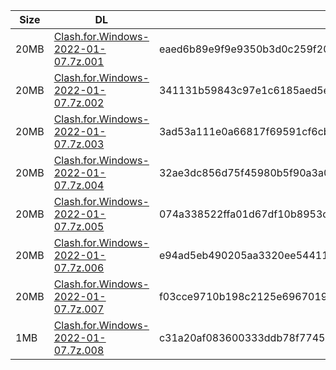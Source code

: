 |    Size   |     DL  | sha512sum |
|  ---  |  ---  |  ---  |
| 20MB | [Clash.for.Windows-2022-01-07.7z.001](https://cdn.jsdelivr.net/gh/appleians/cfw_intel@main/Clash.for.Windows-2022-01-07.7z.001) | eaed6b89e9f9e9350b3d0c259f20c15b54542e8985ce47317c2d0e1d805a20736ed6a03394418ab396bb86d8c60c0f112ec45e7ca0c4d57413c950555559c0e8 |
| 20MB | [Clash.for.Windows-2022-01-07.7z.002](https://cdn.jsdelivr.net/gh/appleians/cfw_intel@main/Clash.for.Windows-2022-01-07.7z.002) | 341131b59843c97e1c6185aed5ebc4e9056a1fcf49a052ec99c3d63f58c8485ef84b6abf89e6afda8925108648f9851813a4f4613e5ce4b83c548d2a81fc5ead |
| 20MB | [Clash.for.Windows-2022-01-07.7z.003](https://cdn.jsdelivr.net/gh/appleians/cfw_intel@main/Clash.for.Windows-2022-01-07.7z.003) | 3ad53a111e0a66817f69591cf6cb888d49b8b4ab753fc62d856b8042efe955fe0d674c524efd2e5f87a287026cf5c3ada0172402bcbd15136f9113e15be787a9 |
| 20MB | [Clash.for.Windows-2022-01-07.7z.004](https://cdn.jsdelivr.net/gh/appleians/cfw_intel@main/Clash.for.Windows-2022-01-07.7z.004) | 32ae3dc856d75f45980b5f90a3a0ff0b05521651784c15631413b02c7e0d74bc60fd60b3fea5ac5c1fbfeb8be1388f335de25eba6347e2ccfe6c35e93b1d2b60 |
| 20MB | [Clash.for.Windows-2022-01-07.7z.005](https://cdn.jsdelivr.net/gh/appleians/cfw_intel@main/Clash.for.Windows-2022-01-07.7z.005) | 074a338522ffa01d67df10b8953c89a0321f931fe20417158c6082fcd1d2abd4a9e6bd8a347cb0ffc1430c684b6f1017bdc5146b962c9c18ccdfa01d2605e85a |
| 20MB | [Clash.for.Windows-2022-01-07.7z.006](https://cdn.jsdelivr.net/gh/appleians/cfw_intel@main/Clash.for.Windows-2022-01-07.7z.006) | e94ad5eb490205aa3320ee54411bd3db5c68d76ffabc3319d876fc40d8431696dd7b0e185c30a14572d11176ccb1ac16c6ce9c50ea77300572116ff65fd72642 |
| 20MB | [Clash.for.Windows-2022-01-07.7z.007](https://cdn.jsdelivr.net/gh/appleians/cfw_intel@main/Clash.for.Windows-2022-01-07.7z.007) | f03cce9710b198c2125e6967019027a87ae3183f4348aedf28a65f2eb39c4eeae05c120ebe7a3094a84ce9d9928e6ace83c3ae282e979f317541f10cddc399b6 |
| 1MB | [Clash.for.Windows-2022-01-07.7z.008](https://cdn.jsdelivr.net/gh/appleians/cfw_intel@main/Clash.for.Windows-2022-01-07.7z.008) | c31a20af083600333ddb78f774531782ebe79bfaa6b199c2ec0019e9b7fba8e834a40f7db1c01255754247fc6a36a7606a3f0a3b3fb235d215736b135a254b7c |
